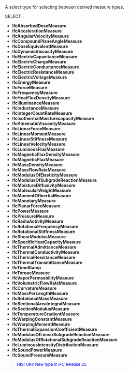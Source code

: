 ﻿A select type for selecting between derived measure types.

SELECT

* **IfcAbsorbedDoseMeasure** 
* **IfcAccelerationMeasure** 
* **IfcAngularVelocityMeasure** 
* **IfcCompoundPlaneAngleMeasure** 
* **IfcDoseEquivalentMeasure** 
* **IfcDynamicViscosityMeasure** 
* **IfcElectricCapacitanceMeasure** 
* **IfcElectricChargeMeasure** 
* **IfcElectricConductanceMeasure** 
* **IfcElectricResistanceMeasure** 
* **IfcElectricVoltageMeasure** 
* **IfcEnergyMeasure** 
* **IfcForceMeasure** 
* **IfcFrequencyMeasure** 
* **IfcHeatFluxDensityMeasure** 
* **IfcIlluminanceMeasure** 
* **IfcInductanceMeasure** 
* **IfcIntegerCountRateMeasure** 
* **IfcIsothermalMoisturecapacityMeasure** 
* **IfcKinematicViscosityMeasure** 
* **IfcLinearForceMeasure** 
* **IfcLinearMomentMeasure** 
* **IfcLinearStiffnessMeasure** 
* **IfcLinearVelocityMeasure** 
* **IfcLuminousFluxMeasure** 
* **IfcMagneticFluxDensityMeasure** 
* **IfcMagneticFluxMeasure** 
* **IfcMassDensityMeasure** 
* **IfcMassFlowRateMeasure** 
* **IfcModulusOfElasticityMeasure** 
* **IfcModulusOfSubgradeReactionMeasure** 
* **IfcMoistureDiffusivityMeasure** 
* **IfcMolecularWeightMeasure** 
* **IfcMomentOfInertiaMeasure** 
* **IfcMonetaryMeasure** 
* **IfcPlanarForceMeasure** 
* **IfcPowerMeasure** 
* **IfcPressureMeasure** 
* **IfcRadioActivityMeasure** 
* **IfcRotationalFrequencyMeasure** 
* **IfcRotationalStiffnessMeasure** 
* **IfcShearModulusMeasure** 
* **IfcSpecificHeatCapacityMeasure** 
* **IfcThermalAdmittanceMeasure** 
* **IfcThermalConductivityMeasure** 
* **IfcThermalResistanceMeasure** 
* **IfcThermalTransmittanceMeasure** 
* **IfcTimeStamp** 
* **IfcTorqueMeasure** 
* **IfcVaporPermeabilityMeasure** 
* **IfcVolumetricFlowRateMeasure** 
* **IfcCurvatureMeasure** 
* **IfcMassPerLengthMeasure** 
* **IfcRotationalMassMeasure** 
* **IfcSectionalAreaIntegralMeasure** 
* **IfcSectionModulusMeasure** 
* **IfcTemperatureGradientMeasure** 
* **IfcWarpingConstantMeasure** 
* **IfcWarpingMomentMeasure** 
* **IfcThermalExpansionCoefficientMeasure** 
* **IfcModulusOfLinearSubgradeReactionMeasure** 
* **IfcModulusOfRotationalSubgradeReactionMeasure** 
* **IfcLuminousIntensityDistributionMeasure** 
* **IfcSoundPowerMeasure** 
* **IfcSoundPressureMeasure** 

> <font size="-1" color="#0000FF">HISTORY New type in IFC Release 2x.
</font>